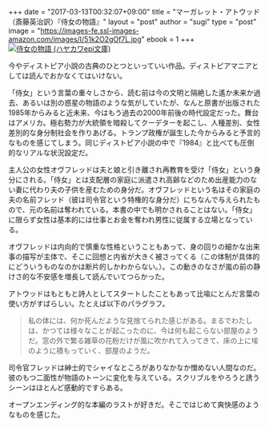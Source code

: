 +++
date = "2017-03-13T00:32:07+09:00"
title = "マーガレット・アトウッド（斎藤英治訳）『侍女の物語』"
layout = "post"
author = "sugi"
type = "post"
image = "https://images-fe.ssl-images-amazon.com/images/I/51k2O2gOf7L.jpg"
ebook = 1
+++
<a href="http://www.amazon.co.jp/exec/obidos/ASIN/4151200118/chezsugi-22/ref=nosim/" name="amazletlink" target="_blank"><img src="https://images-fe.ssl-images-amazon.com/images/I/51k2O2gOf7L.jpg" alt="侍女の物語 (ハヤカワepi文庫)" class="alignleft"  /></a>

今やディストピア小説の古典のひとつといっていい作品。ディストピアマニアとしては読んでおかなくてはいけない。

「侍女」という言葉の重々しさから、読む前は今の文明と隔絶した遙か未来か過去、あるいは別の惑星の物語のような気がしていたが、なんと原書が出版された1985年からみると近未来、今はもう過去の2000年前後の時代設定だった。舞台はアメリカ。極右勢力が大統領を暗殺してクーデターを起こし、人種差別、女性差別的な身分制社会を作りあげる。トランプ政権が誕生した今からみると予言的なものを感じてしまう。同じディストピア小説の中で『1984』と比べても圧倒的なリアルな状況設定だ。

主人公の女性オヴフレッドは夫と娘と引き離され再教育を受け「侍女」という身分にされる。「侍女」とは支配層の家庭に派遣され高齢などのため出産能力のない妻に代わり夫の子供を産むための身分だ。オヴフレッドという名はその家庭の夫の名前フレッド（彼は司令官という特権的な身分だ）にちなんで与えられたもので、元の名前は奪われている。本書の中でも明かされることはない。「侍女」に限らず女性は基本的には仕事とお金を奪われ男性に従属する立場となっている。

オヴフレッドは内向的で慎重な性格ということもあって、身の回りの細かな出来事の描写が主体で、そこに回想と内省が大きく被さってくる（この体制が具体的にどういうものなのかは断片的しかわからない。）。この動きのなさが嵐の前の静けさ的な不安感を増長して読んでいてつらかった。

アトウッドはもともと詩人としてスタートしたこともあって比喩にとんだ言葉の使い方がすばらしい。たとえば以下のパラグラフ。

> 私の体には、何か死んだような見捨てられた感じがある。まるでわたしは、かつては様々なことが起こったのに、今は何も起こらない部屋のようだ。窓の外で繁る雑草の花粉だけが風に吹かれて入ってきて、床の上に埃のように積もっていく、部屋のようだ。

司令官フレッドは紳士的でシャイなところがありなかなか憎めない人間なのだ。彼のもつ二面性が物語のトーンに変化を与えている。スクリブルをやろうと誘うシーンはほとんど感動的ですらある。

オープンエンディング的な本編のラストが好きだ。そこではじめて爽快感のようなものを感じた。
